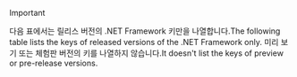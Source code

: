 
> [!IMPORTANT]
> <span data-ttu-id="60840-101">다음 표에서는 릴리스 버전의 .NET Framework 키만을 나열합니다.</span><span class="sxs-lookup"><span data-stu-id="60840-101">The following table lists the keys of released versions of the .NET Framework only.</span></span> <span data-ttu-id="60840-102">미리 보기 또는 체험판 버전의 키를 나열하지 않습니다.</span><span class="sxs-lookup"><span data-stu-id="60840-102">It doesn't list the keys of preview or pre-release versions.</span></span>
